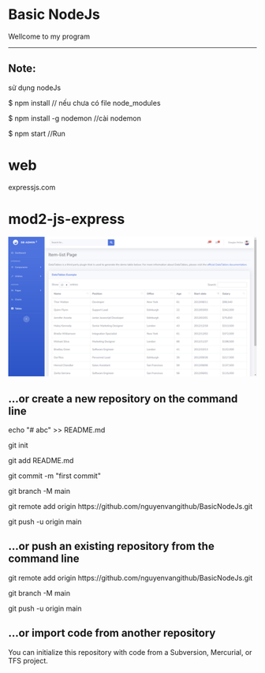 # Basic NodeJs
Wellcome to my program
<hr>
<h2>Note: </h2>
 <p>sử dụng nodeJs</p>
 <p>$ npm install   // nếu chưa có file node_modules</p>
 <p>$ npm install -g nodemon    //cài nodemon</p>
 <p>$ npm start //Run</p>

# web 
expressjs.com

# mod2-js-express
![<Ảnh mẫu mod2-js-express>](nodeJs_ZendVN/mod2-js-express/public/img/web-mau.jpg)

<h2>…or create a new repository on the command line</h2>
<p>echo "# abc" >> README.md</p>
<p>git init</p>
<p>git add README.md</p>
<p>git commit -m "first commit"</p>
<p>git branch -M main</p>
<p>git remote add origin https://github.com/nguyenvangithub/BasicNodeJs.git</p>
<p>git push -u origin main</p>
<h2>…or push an existing repository from the command line</h2>
<p>git remote add origin https://github.com/nguyenvangithub/BasicNodeJs.git</p>
<p>git branch -M main</p>
<p>git push -u origin main</p>
<h2>…or import code from another repository</h2>
<p>You can initialize this repository with code from a Subversion, Mercurial, or TFS project.</p>


